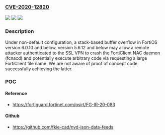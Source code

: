 ### [CVE-2020-12820](https://cve.mitre.org/cgi-bin/cvename.cgi?name=CVE-2020-12820)
![](https://img.shields.io/static/v1?label=Product&message=FortiOS&color=blue)
![](https://img.shields.io/static/v1?label=Version&message=6.0.0%3C%3D%206.0.10%20&color=brighgreen)
![](https://img.shields.io/static/v1?label=Vulnerability&message=Execute%20unauthorized%20code%20or%20commands&color=brighgreen)

### Description

Under non-default configuration, a stack-based buffer overflow in FortiOS version 6.0.10 and below, version 5.6.12 and below may allow a remote attacker authenticated to the SSL VPN to crash the FortiClient NAC daemon (fcnacd) and potentially execute arbitrary code via requesting a large FortiClient file name. We are not aware of proof of concept code successfully achieving the latter.

### POC

#### Reference
- https://fortiguard.fortinet.com/psirt/FG-IR-20-083

#### Github
- https://github.com/fkie-cad/nvd-json-data-feeds


